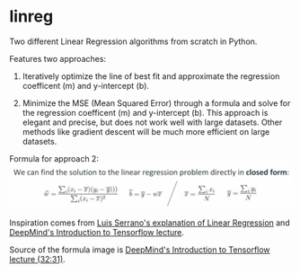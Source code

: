 # linreg
Two different Linear Regression algorithms from scratch in Python.

Features two approaches:
1. Iteratively optimize the line of best fit and approximate the regression coefficent (m) and y-intercept (b).

2. Minimize the MSE (Mean Squared Error) through a formula and solve for the regression coefficent (m) and y-intercept (b). This approach is elegant and precise, but does not work well with large datasets. Other methods like gradient descent will be much more efficient on large datasets.

Formula for approach 2:
![](https://github.com/CarloLepelaars/linreg/blob/master/linreg_MSE_formula.png)


Inspiration comes from [Luis Serrano's explanation of Linear Regression](https://youtu.be/wYPUhge9w5c) and [DeepMind's Introduction to Tensorflow lecture](https://youtu.be/JO0LwmIlWw0).

Source of the formula image is [DeepMind's Introduction to Tensorflow lecture (32:31)](https://youtu.be/JO0LwmIlWw0?t=1951).
